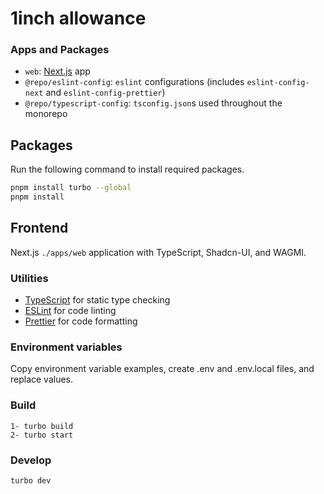 # 1inch allowance

### Apps and Packages

- `web`: [Next.js](https://nextjs.org/) app
- `@repo/eslint-config`: `eslint` configurations (includes `eslint-config-next` and `eslint-config-prettier`)
- `@repo/typescript-config`: `tsconfig.json`s used throughout the monorepo

## Packages

Run the following command to install required packages.

```bash
pnpm install turbo --global
pnpm install
```

## Frontend

Next.js `./apps/web` application with TypeScript, Shadcn-UI, and WAGMI.

### Utilities

- [TypeScript](https://www.typescriptlang.org/) for static type checking
- [ESLint](https://eslint.org/) for code linting
- [Prettier](https://prettier.io) for code formatting

### Environment variables

Copy environment variable examples, create .env and .env.local files, and replace values.

### Build

```
1- turbo build
2- turbo start
```

### Develop

```
turbo dev
```
